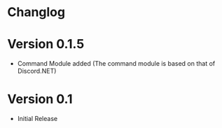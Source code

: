 Changlog
========
# Version 0.1.5
- Command Module added (The command module is based on that of Discord.NET)

# Version 0.1
- Initial Release